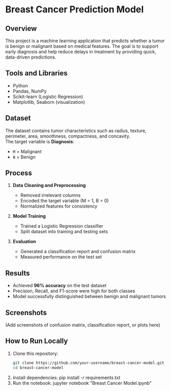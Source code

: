 # Breast Cancer Prediction Model

## Overview
This project is a machine learning application that predicts whether a tumor is benign or malignant based on medical features. The goal is to support early diagnosis and help reduce delays in treatment by providing quick, data-driven predictions.

## Tools and Libraries
- Python  
- Pandas, NumPy  
- Scikit-learn (Logistic Regression)  
- Matplotlib, Seaborn (visualization)  

## Dataset
The dataset contains tumor characteristics such as radius, texture, perimeter, area, smoothness, compactness, and concavity.  
The target variable is **Diagnosis**:  
- `M` = Malignant  
- `B` = Benign  

## Process
1. **Data Cleaning and Preprocessing**  
   - Removed irrelevant columns  
   - Encoded the target variable (M = 1, B = 0)  
   - Normalized features for consistency  

2. **Model Training**  
   - Trained a Logistic Regression classifier  
   - Split dataset into training and testing sets  

3. **Evaluation**  
   - Generated a classification report and confusion matrix  
   - Measured performance on the test set  

## Results
- Achieved **96% accuracy** on the test dataset  
- Precision, Recall, and F1-score were high for both classes  
- Model successfully distinguished between benign and malignant tumors  

## Screenshots
(Add screenshots of confusion matrix, classification report, or plots here)

## How to Run Locally
1. Clone this repository:  
   ```bash
   git clone https://github.com/your-username/breast-cancer-model.git
   cd breast-cancer-model
2. Install dependencies:
   pip install -r requirements.txt
3. Run the notebook:
   jupyter notebook "Breast Cancer Model.ipynb"
